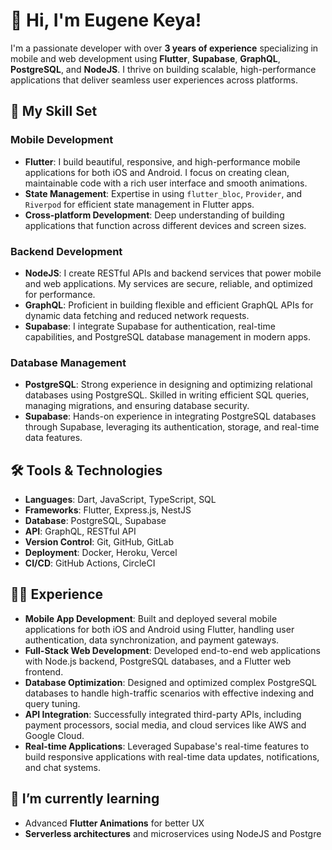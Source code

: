 # 👋 Hi, I'm Eugene Keya!

I'm a passionate developer with over **3 years of experience** specializing in mobile and web development using **Flutter**, **Supabase**, **GraphQL**, **PostgreSQL**, and **NodeJS**. I thrive on building scalable, high-performance applications that deliver seamless user experiences across platforms.

## 🔧 My Skill Set

### Mobile Development
- **Flutter**: I build beautiful, responsive, and high-performance mobile applications for both iOS and Android. I focus on creating clean, maintainable code with a rich user interface and smooth animations.
- **State Management**: Expertise in using `flutter_bloc`, `Provider`, and `Riverpod` for efficient state management in Flutter apps.
- **Cross-platform Development**: Deep understanding of building applications that function across different devices and screen sizes.

### Backend Development
- **NodeJS**: I create RESTful APIs and backend services that power mobile and web applications. My services are secure, reliable, and optimized for performance.
- **GraphQL**: Proficient in building flexible and efficient GraphQL APIs for dynamic data fetching and reduced network requests.
- **Supabase**: I integrate Supabase for authentication, real-time capabilities, and PostgreSQL database management in modern apps.

### Database Management
- **PostgreSQL**: Strong experience in designing and optimizing relational databases using PostgreSQL. Skilled in writing efficient SQL queries, managing migrations, and ensuring database security.
- **Supabase**: Hands-on experience in integrating PostgreSQL databases through Supabase, leveraging its authentication, storage, and real-time data features.

## 🛠️ Tools & Technologies
- **Languages**: Dart, JavaScript, TypeScript, SQL
- **Frameworks**: Flutter, Express.js, NestJS
- **Database**: PostgreSQL, Supabase
- **API**: GraphQL, RESTful API
- **Version Control**: Git, GitHub, GitLab
- **Deployment**: Docker, Heroku, Vercel
- **CI/CD**: GitHub Actions, CircleCI

## 👨‍💻 Experience
- **Mobile App Development**: Built and deployed several mobile applications for both iOS and Android using Flutter, handling user authentication, data synchronization, and payment gateways.
- **Full-Stack Web Development**: Developed end-to-end web applications with Node.js backend, PostgreSQL databases, and a Flutter web frontend.
- **Database Optimization**: Designed and optimized complex PostgreSQL databases to handle high-traffic scenarios with effective indexing and query tuning.
- **API Integration**: Successfully integrated third-party APIs, including payment processors, social media, and cloud services like AWS and Google Cloud.
- **Real-time Applications**: Leveraged Supabase's real-time features to build responsive applications with real-time data updates, notifications, and chat systems.

## 🌱 I’m currently learning
- Advanced **Flutter Animations** for better UX
- **Serverless architectures** and microservices using NodeJS and Postgre
